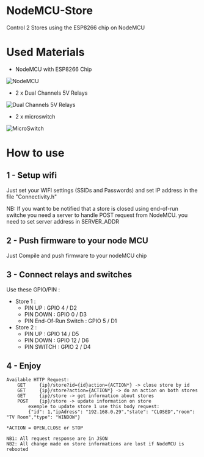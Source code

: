 # NodeMCU-Store

Control 2 Stores using the ESP8266 chip on NodeMCU

# Used Materials

 - NodeMCU with ESP8266 Chip
 
 ![NodeMCU](https://lh3.googleusercontent.com/OjmrEXp4pqTkyDDJsvaNHeD6rue5_fMiKTAmxfrZ9ddvz5TbRQf0LYJlXmWJZOKDWAuW3mdF2lfRPdPMXkYANaVAEzXJZFuYWnkrvdi85G23tPDl3EdynUSPICTRKoaZZD296-gbyA=w2400)
 
 - 2 x Dual Channels 5V Relays 

![Dual Channels 5V Relays](https://lh3.googleusercontent.com/jQplh4g4A_EalNVIx69ULZxjdyOjp3Hqscu7Zir55UaHwIch_1yCRK5eGvhZ5fw2avCDmxdz4OIjabcBalEucf5SLqobBy2iV7jwEnlbVH9VFqo4YtNMcRWW2lCOkNYeyKmSukn0iw=s150-p-k)
 
 - 2 x microswitch 

![MicroSwitch](https://lh3.googleusercontent.com/buBnuqHtO9A2mQy4RDfMcwMaQ_p0-O2ADUQToGA0SUH4iE0sInXRc3cjxCs6sWrQFbEQaGbHDMHrFVmxyT3TVGXVkssocDanVTPZsM7uJ_r-FBzXGPwKHGiuCiklE8sFV7yoYgHuJg=s100-p-k)


# How to use

## 1 - Setup wifi

Just set your WIFI settings (SSIDs and Passwords) and set IP address in the file "Connectivity.h"

NB: If you want to be notified that a store is closed using end-of-run switche you need a server to handle POST request from NodeMCU.
 you need to set server address in SERVER_ADDR

## 2 - Push firmware to your node MCU

Just Compile and push firmware to your nodeMCU chip

## 3 - Connect relays and switches

Use these GPIO/PIN :
-	Store 1 : 
	-  PIN UP : GPIO 4 / D2
	-  PIN DOWN : GPIO 0 / D3
    -  PIN End-Of-Run Switch : GPIO 5 / D1
- Store 2 : 
	-	PIN UP : GPIO 14 / D5
	-	PIN DOWN : GPIO 12 / D6
	-	PIN SWITCH : GPIO 2 / D4
	
## 4 - Enjoy
	Available HTTP Request:
		GET 	{ip}/store?id={id}action={ACTION*} -> close store by id
		GET 	{ip}/store?action={ACTION*} -> do an action on both stores
		GET		{ip}/store -> get information about stores
		POST 	{ip}/store -> update information on store
			exemple to update store 1 use this body request:
			{"id": 1,"ipAdress": "192.168.0.29","state": "CLOSED","room": "TV Room","type": "WINDOW"}
	
	*ACTION = OPEN,CLOSE or STOP
	
	NB1: All request response are in JSON
	NB2: All change made on store informations are lost if NodeMCU is rebooted


